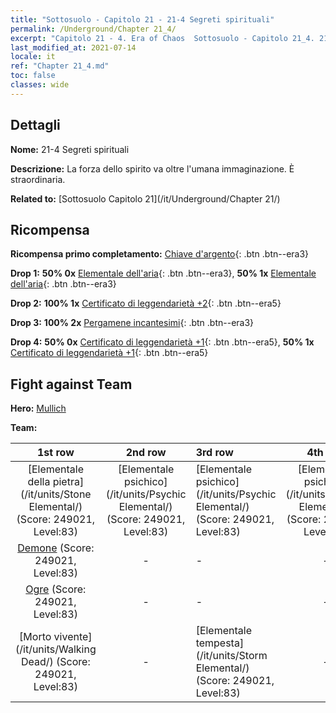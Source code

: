 ```yaml
---
title: "Sottosuolo - Capitolo 21 - 21-4 Segreti spirituali"
permalink: /Underground/Chapter 21_4/
excerpt: "Capitolo 21 - 4. Era of Chaos  Sottosuolo - Capitolo 21_4. 21-4 Segreti spirituali"
last_modified_at: 2021-07-14
locale: it
ref: "Chapter 21_4.md"
toc: false
classes: wide
---
```


## Dettagli

 **Nome:** 21-4 Segreti spirituali

 **Descrizione:** La forza dello spirito va oltre l'umana immaginazione. È straordinaria.

 **Related to:** [Sottosuolo Capitolo 21](/it/Underground/Chapter 21/)

## Ricompensa

 **Ricompensa primo completamento:** [Chiave d'argento](/ItemsIT/con_693/){: .btn .btn--era3}

 **Drop 1:** **50% 0x** [Elementale dell'aria](/ItemsIT/her_448/){: .btn .btn--era3}, **50% 1x** [Elementale dell'aria](/ItemsIT/her_448/){: .btn .btn--era3}

 **Drop 2:** **100% 1x** [Certificato di leggendarietà +2](/ItemsIT/mat_81/){: .btn .btn--era5}

 **Drop 3:** **100% 2x** [Pergamene incantesimi](/ItemsIT/con_694/){: .btn .btn--era3}

 **Drop 4:** **50% 0x** [Certificato di leggendarietà +1](/ItemsIT/mat_74/){: .btn .btn--era5}, **50% 1x** [Certificato di leggendarietà +1](/ItemsIT/mat_74/){: .btn .btn--era5}


## Fight against Team
 **Hero:** [Mullich](/it/heroes/Mullich/)

 **Team:**


  | 1st row | 2nd row | 3rd row | 4th row |
  |:----:|:----:|:----|:----:|
  | [Elementale della pietra](/it/units/Stone Elemental/) (Score: 249021, Level:83)  | [Elementale psichico](/it/units/Psychic Elemental/) (Score: 249021, Level:83)  | [Elementale psichico](/it/units/Psychic Elemental/) (Score: 249021, Level:83)  | [Elementale psichico](/it/units/Psychic Elemental/) (Score: 249021, Level:83)  |
  | [Demone](/it/units/Demon/) (Score: 249021, Level:83)  | - | - | - |
  | [Ogre](/it/units/Ogre/) (Score: 249021, Level:83)  | - | - | - |
  | [Morto vivente](/it/units/Walking Dead/) (Score: 249021, Level:83)  | - | [Elementale tempesta](/it/units/Storm Elemental/) (Score: 249021, Level:83)  | - |


